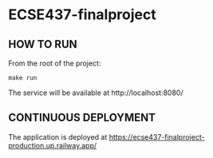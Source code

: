# ECSE437-finalproject

## HOW TO RUN

From the root of the project:
```
make run
```

The service will be available at http://localhost:8080/

## CONTINUOUS DEPLOYMENT

The application is deployed at https://ecse437-finalproject-production.up.railway.app/
